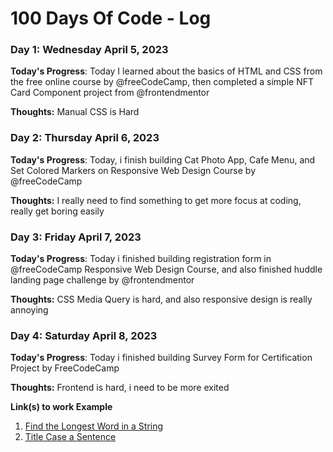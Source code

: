 # 100 Days Of Code - Log

### Day 1: Wednesday April 5, 2023

**Today's Progress**: Today I learned about the basics of HTML and CSS from the free online course by @freeCodeCamp, then completed a simple NFT Card Component project from @frontendmentor

**Thoughts:** Manual CSS is Hard

### Day 2: Thursday April 6, 2023 

**Today's Progress**: Today, i finish building Cat Photo App, Cafe Menu, and Set Colored Markers on Responsive Web Design Course by @freeCodeCamp
 
**Thoughts:** I really need to find something to get more focus at coding, really get boring easily

### Day 3: Friday April 7, 2023

**Today's Progress**: Today i finished building registration form in @freeCodeCamp Responsive Web Design Course, and also finished huddle landing page challenge by @frontendmentor

**Thoughts:** CSS Media Query is hard, and also responsive design is really annoying

### Day 4: Saturday April 8, 2023

**Today's Progress**: Today i finished building Survey Form for Certification Project by FreeCodeCamp

**Thoughts:** Frontend is hard, i need to be more exited

**Link(s) to work Example**
1. [Find the Longest Word in a String](https://www.freecodecamp.com/challenges/find-the-longest-word-in-a-string)
2. [Title Case a Sentence](https://www.freecodecamp.com/challenges/title-case-a-sentence)
